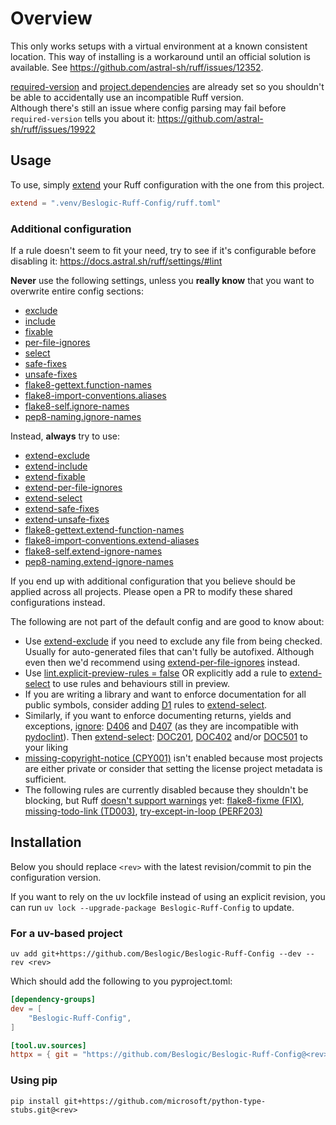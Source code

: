 # Overview

This only works setups with a virtual environment at a known consistent location. This way of installing is a workaround until an official solution is available. See <https://github.com/astral-sh/ruff/issues/12352>.

[required-version](https://docs.astral.sh/ruff/settings/#required-version) and [project.dependencies](https://packaging.python.org/en/latest/guides/writing-pyproject-toml/#dependencies-and-requirements) are already set so you shouldn't be able to accidentally use an incompatible Ruff version.\
Although there's still an issue where config parsing may fail before `required-version` tells you about it: <https://github.com/astral-sh/ruff/issues/19922>

## Usage

To use, simply [extend](https://docs.astral.sh/ruff/settings/#extend) your Ruff configuration with the one from this project.

```toml
extend = ".venv/Beslogic-Ruff-Config/ruff.toml"
```

### Additional configuration

If a rule doesn't seem to fit your need, try to see if it's configurable before disabling it: <https://docs.astral.sh/ruff/settings/#lint>

**Never** use the following settings, unless you **really know** that you want to overwrite entire config sections:

- [exclude](https://docs.astral.sh/ruff/settings/#exclude)
- [include](https://docs.astral.sh/ruff/settings/#include)
- [fixable](https://docs.astral.sh/ruff/settings/#lint_fixable)
- [per-file-ignores](https://docs.astral.sh/ruff/settings/#lint_per-file-ignores)
- [select](https://docs.astral.sh/ruff/settings/#lint_select)
- [safe-fixes](https://docs.astral.sh/ruff/settings/#lint_safe-fixes)
- [unsafe-fixes](https://docs.astral.sh/ruff/settings/#lint_unsafe-fixes)
- [flake8-gettext.function-names](https://docs.astral.sh/ruff/settings/#lint_flake8-gettext_function-names)
- [flake8-import-conventions.aliases](https://docs.astral.sh/ruff/settings/#lint_flake8-import-conventions_aliases)
- [flake8-self.ignore-names](https://docs.astral.sh/ruff/settings/#lint_flake8-self_ignore-names)
- [pep8-naming.ignore-names](https://docs.astral.sh/ruff/settings/#lint_pep8-naming_ignore-names)

Instead, **always** try to use:

- [extend-exclude](https://docs.astral.sh/ruff/settings/#extend-exclude)
- [extend-include](https://docs.astral.sh/ruff/settings/#extend-include)
- [extend-fixable](https://docs.astral.sh/ruff/settings/#lint_extend-fixable)
- [extend-per-file-ignores](https://docs.astral.sh/ruff/settings/#lint_extend-per-file-ignores)
- [extend-select](https://docs.astral.sh/ruff/settings/#lint_extend-select)
- [extend-safe-fixes](https://docs.astral.sh/ruff/settings/#lint_extend-safe-fixes)
- [extend-unsafe-fixes](https://docs.astral.sh/ruff/settings/#lint_extend-unsafe-fixes)
- [flake8-gettext.extend-function-names](https://docs.astral.sh/ruff/settings/#lint_flake8-gettext_extend-function-names)
- [flake8-import-conventions.extend-aliases](https://docs.astral.sh/ruff/settings/#lint_flake8-import-conventions_extend-aliases)
- [flake8-self.extend-ignore-names](https://docs.astral.sh/ruff/settings/#lint_flake8-self_extend-ignore-names)
- [pep8-naming.extend-ignore-names](https://docs.astral.sh/ruff/settings/#lint_pep8-naming_extend-ignore-names)

If you end up with additional configuration that you believe should be applied across all projects. Please open a PR to modify these shared configurations instead.

The following are not part of the default config and are good to know about:

- Use [extend-exclude](https://docs.astral.sh/ruff/settings/#extend-exclude) if you need to exclude any file from being checked. Usually for auto-generated files that can't fully be autofixed. Although even then we'd recommend using [extend-per-file-ignores](https://docs.astral.sh/ruff/settings/#lint_extend-per-file-ignores) instead.
- Use [lint.explicit-preview-rules = false](https://docs.astral.sh/ruff/settings/#lint_explicit-preview-rules) OR explicitly add a rule to [extend-select](https://docs.astral.sh/ruff/settings/#lint_extend-select) to use rules and behaviours still in preview.
- If you are writing a library and want to enforce documentation for all public symbols, consider adding [D1](https://docs.astral.sh/ruff/rules/#pydocstyle-d) rules to [extend-select](https://docs.astral.sh/ruff/settings/#lint_extend-select).
- Similarly, if you want to enforce documenting returns, yields and exceptions, [ignore](https://docs.astral.sh/ruff/settings/#lint_ignore): [D406](https://docs.astral.sh/ruff/rules/missing-new-line-after-section-name/) and [D407](https://docs.astral.sh/ruff/rules/missing-dashed-underline-after-section/) (as they are incompatible with [pydoclint](https://docs.astral.sh/ruff/rules/#pydoclint-doc)). Then [extend-select](https://docs.astral.sh/ruff/settings/#lint_extend-select): [DOC201](https://docs.astral.sh/ruff/rules/docstring-missing-returns/), [DOC402](https://docs.astral.sh/ruff/rules/docstring-missing-yields/) and/or [DOC501](https://docs.astral.sh/ruff/rules/docstring-missing-exception/) to your liking
- [missing-copyright-notice (CPY001)](https://docs.astral.sh/ruff/rules/missing-copyright-notice/) isn't enabled because most projects are either private or consider that setting the license project metadata is sufficient.
- The following rules are currently disabled because they shouldn't be blocking, but Ruff [doesn't support warnings](https://github.com/astral-sh/ruff/issues/1256) yet: [flake8-fixme (FIX)](https://docs.astral.sh/ruff/rules/#flake8-fixme-fix), [missing-todo-link (TD003)](https://docs.astral.sh/ruff/rules/missing-todo-link/), [try-except-in-loop (PERF203)](https://docs.astral.sh/ruff/rules/try-except-in-loop/)
  
<!--- I'd normally recommend setting rules that don't pass yet on a new project as temporary warning, but no warnings in Ruff yet: https://github.com/astral-sh/ruff/issues/1256 & https://github.com/astral-sh/ruff/issues/1774 --->

## Installation

Below you should replace `<rev>` with the latest revision/commit to pin the configuration version.

If you want to rely on the uv lockfile instead of using an explicit revision, you can run `uv lock --upgrade-package Beslogic-Ruff-Config` to update.

### For a uv-based project

`uv add git+https://github.com/Beslogic/Beslogic-Ruff-Config --dev --rev <rev>`

Which should add the following to you pyproject.toml:

```toml
[dependency-groups]
dev = [
    "Beslogic-Ruff-Config",
]

[tool.uv.sources]
httpx = { git = "https://github.com/Beslogic/Beslogic-Ruff-Config@<rev>" }
```

### Using pip

`pip install git+https://github.com/microsoft/python-type-stubs.git@<rev>`
